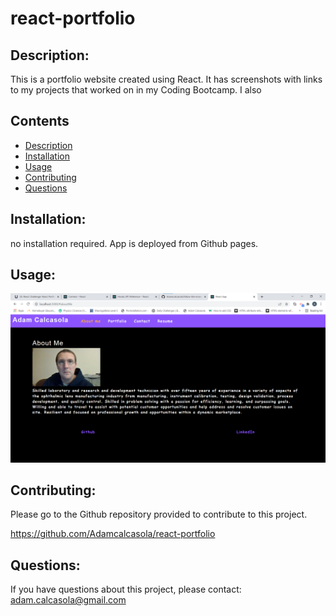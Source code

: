 # react-portfolio

## Description: 
This is a portfolio website created using React. It has screenshots with links to my projects that worked on in my Coding Bootcamp. I also

## Contents
- [Description](#description)
- [Installation](#installation)
- [Usage](#usage)
- [Contributing](#contributing)
- [Questions](#questions)

## Installation: 
no installation required. App is deployed from Github pages.
## Usage:


![react-portfolio-screenshot](react-portfolio-screenshot.png?raw=true "screenshot")

## Contributing:
Please go to the Github repository provided to contribute to this project.

https://github.com/Adamcalcasola/react-portfolio

## Questions:
If you have questions about this project, please contact:
adam.calcasola@gmail.com